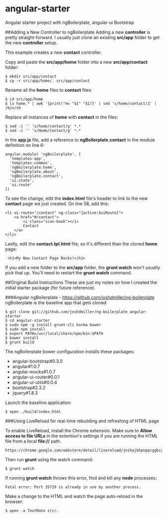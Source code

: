 angular-starter
===============

Angular starter project with ngBoilerplate, angular-ui Bootstrap

##Adding a New Controller to ngBoilerplate
Adding a new **controller** is pretty straight-forward.  I usually just clone an existing **src/app** folder to get the new **controller** setup.

This example creates a new **contact** controller. 

Copy and paste the **src/app/home** folder into a new **src/app/contact** folder:

    $ mkdir src/app/contact
    $ cp -r src/app/home/. src/app/contact

Rename all the **home** files to **contact** files:

    $ cd src/app/home
    $ ls home.* | awk '{print("mv "$1" "$1)}' | sed 's/home/contact/2' | /bin/sh
    
Replace all instances of **home** with **contact** in the files:

    $ sed -i '' 's/home/contact/g' *.*
    $ sed -i '' 's/Home/Contact/g' *.*
    
In the **app.js** file, add a reference to **ngBoilerplate.contact** in the module definition on line 6:

    angular.module( 'ngBoilerplate', [
      'templates-app',
      'templates-common',
      'ngBoilerplate.home',
      'ngBoilerplate.about',
      'ngBoilerplate.contact',
      'ui.state',
      'ui.route'
    ])
    
To see the change, edit the **index.html** file's header to link to the new **contact** page we just created.  On line 58, add this:

    <li ui-route="/contact" ng-class="{active:$uiRoute}">
        <a href="#/contact">
            <i class="icon-book"></i>
            Contact
        </a>
    </li>

Lastly, edit the **contact.tpl.html** file, so it's different than the cloned **home** page:

     <h1>My New Contact Page Rocks!</h1>

If you add a new folder to the **src/app** folder, the **grunt watch** won't usually pick that up.  You'll need to restart the **grunt watch** command.

##Original Build Instructions
These are just my notes on how I created the initial starter package (for future reference).

###Angular ngBoilerplate - https://github.com/joshdmiller/ng-boilerplate
ngBoilerplate is the baseline app that gets cloned

    $ git clone git://github.com/joshdmiller/ng-boilerplate angular-starter
    $ cd angular-starter
    $ sudo npm -g install grunt-cli karma bower
    $ sudo npm install
    $ export PATH=/usr/local/share/npm/bin:$PATH
    $ bower install
    $ grunt build

The ngBoilerplate bower configuration installs these packages:
 
* angular-bootstrap#0.3.0
* angular#1.0.7
* angular-mocks#1.0.7
* angular-ui-router#0.0.1
* angular-ui-utils#0.0.4
* bootstrap#2.3.2
* jquery#1.8.3

Launch the baseline application:

    $ open ./build/index.html

###Using LiveReload for real-time rebuilding and refreshing of HTML page

To enable LiveReload, install the Chrome extension.  Make sure to **Allow access to file URLs** in the extention's settings if you are running the HTML file from a local **file://** path.

    https://chrome.google.com/webstore/detail/livereload/jnihajbhpnppcggbcgedagnkighmdlei

Then run **grunt** using the watch command:

    $ grunt watch
    
If running **grunt watch** throws this error, find and kill any **node** processes:

    Fatal error: Port 35729 is already in use by another process.

Make a change to the HTML and watch the page auto-reload in the browser:

    $ open -a TextMate src/.




